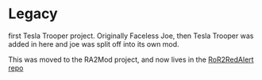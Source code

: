 # Legacy 
first Tesla Trooper project. Originally Faceless Joe, then Tesla Trooper was added in here and joe was split off into its own mod.

This was moved to the RA2Mod project, and now lives in the [RoR2RedAlert repo](https://github.com/TheTimeSweeper/RoR2RedAlert)